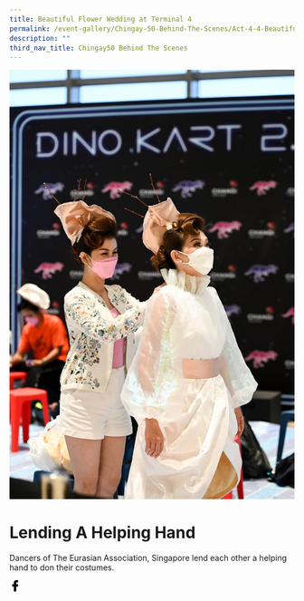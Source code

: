 ```yaml
---
title: Beautiful Flower Wedding at Terminal 4
permalink: /event-gallery/Chingay-50-Behind-The-Scenes/Act-4-4-Beautiful-Flower-Wedding-at-Terminal-4
description: ""
third_nav_title: Chingay50 Behind The Scenes
---
```


![Act 4.4: Beautiful Flower Wedding at Terminal 4](/images/Event%20Gallery/Behind%20The%20Scenes/Act%204%204%20Eurasian%20wedding-01.jpg)

# **Lending A Helping Hand**

Dancers of The Eurasian Association, Singapore lend each other a helping hand to don their costumes.

<a href="http://www.facebook.com/sharer.php?u=http://www.chingay.gov.sg/image/event-gallery/act-4-4-beautiful-flower-wedding-at-terminal-4" style="float:left;">
	<img src="/images/facebook.png" style="width:auto;height:20px;">
</a>